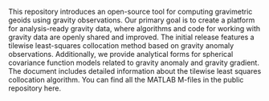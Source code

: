 This repository introduces an open-source tool for computing gravimetric geoids using gravity observations. Our primary goal is to create a platform for analysis-ready gravity data, where algorithms and code for working with gravity data are openly shared and improved. The initial release features a tilewise least-squares collocation method based on gravity anomaly observations. Additionally, we provide analytical forms for spherical covariance function models related to gravity anomaly and gravity gradient. The document includes detailed information about the tilewise least squares collocation algorithm. You can find all the MATLAB M-files in the public repository here.
